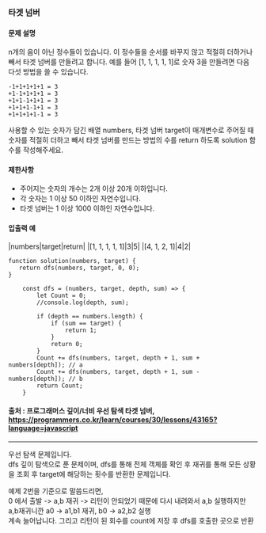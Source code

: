 ### 타겟 넘버

#### 문제 설명
n개의 음이 아닌 정수들이 있습니다. 이 정수들을 순서를 바꾸지 않고 적절히 더하거나 빼서 타겟 넘버를 만들려고 합니다. 예를 들어 [1, 1, 1, 1, 1]로 숫자 3을 만들려면 다음 다섯 방법을 쓸 수 있습니다.
```
-1+1+1+1+1 = 3
+1-1+1+1+1 = 3
+1+1-1+1+1 = 3
+1+1+1-1+1 = 3
+1+1+1+1-1 = 3
```
사용할 수 있는 숫자가 담긴 배열 numbers, 타겟 넘버 target이 매개변수로 주어질 때 숫자를 적절히 더하고 빼서 타겟 넘버를 만드는 방법의 수를 return 하도록 solution 함수를 작성해주세요.

#### 제한사항
- 주어지는 숫자의 개수는 2개 이상 20개 이하입니다.
- 각 숫자는 1 이상 50 이하인 자연수입니다.
- 타겟 넘버는 1 이상 1000 이하인 자연수입니다.

#### 입출력 예
|numbers|target|return|
|[1, 1, 1, 1, 1]|3|5|
|[4, 1, 2, 1]|4|2|

```
function solution(numbers, target) {
   return dfs(numbers, target, 0, 0);
}

    const dfs = (numbers, target, depth, sum) => {
        let Count = 0;
        //console.log(depth, sum);

        if (depth == numbers.length) {
            if (sum == target) {
                return 1;
            }
            return 0;
        }
        Count += dfs(numbers, target, depth + 1, sum + numbers[depth]); // a
        Count += dfs(numbers, target, depth + 1, sum - numbers[depth]); // b
        return Count;
    }
```

#### 출처 : 프로그래머스 깊이/너비 우선 탐색 타겟 넘버, https://programmers.co.kr/learn/courses/30/lessons/43165?language=javascript
--------------------------------------------------------------------------------------------------------------------------------
우선 탐색 문제입니다.<br>
dfs 깊이 탐색으로 푼 문제이며, dfs를 통해 전체 객체를 확인 후 재귀를 통해 모든 상황을 조회 후 target에 해당하는 횟수를 반환한 문제입니다.

예제 2번을 기준으로 말씀드리면,<br>
0 에서 출발 -> a,b 재귀 -> 리턴이 안되었기 때문에 다시 내려와서 a,b 실행하지만 a,b재귀니깐 a0 -> a1,b1 재귀, b0 -> a2,b2 실행<br>
계속 늘어납니다. 그리고 리턴이 된 회수를 count에 저장 후 dfs를 호출한 곳으로 반환


